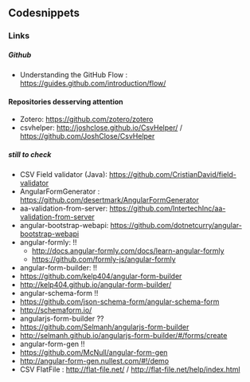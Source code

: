 ## Codesnippets

### Links

##### Github
* Understanding the GitHub Flow : https://guides.github.com/introduction/flow/

#### Repositories desserving attention

- Zotero: https://github.com/zotero/zotero
- csvhelper: http://joshclose.github.io/CsvHelper/ / https://github.com/JoshClose/CsvHelper

##### still to check
- CSV Field validator (Java): https://github.com/CristianDavid/field-validator
- AngularFormGenerator : https://github.com/desertmark/AngularFormGenerator
- aa-validation-from-server: https://github.com/IntertechInc/aa-validation-from-server
- angular-bootstrap-webapi: https://github.com/dotnetcurry/angular-bootstrap-webapi
- angular-formly: !!
  - http://docs.angular-formly.com/docs/learn-angular-formly
  - https://github.com/formly-js/angular-formly
- angular-form-builder: !!
 - https://github.com/kelp404/angular-form-builder 
 - http://kelp404.github.io/angular-form-builder/
- angular-schema-form !!
 - https://github.com/json-schema-form/angular-schema-form
 - http://schemaform.io/
- angularjs-form-builder ??
 - https://github.com/Selmanh/angularjs-form-builder
 - http://selmanh.github.io/angularjs-form-builder/#/forms/create
- angular-form-gen !!
 - https://github.com/McNull/angular-form-gen
 - http://angular-form-gen.nullest.com/#!/demo
- CSV FlatFile : http://flat-file.net/ / http://flat-file.net/help/index.html 
